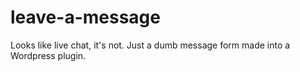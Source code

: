 # leave-a-message
Looks like live chat, it's not. Just a dumb message form made into a Wordpress plugin.
